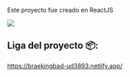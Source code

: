 Este proyecto fue creado en ReactJS

<img src="https://img.shields.io/badge/Jussef-Aprobado-brightgreen" />

## Liga del proyecto 📦:

https://braekingbad-ud3893.netlify.app/